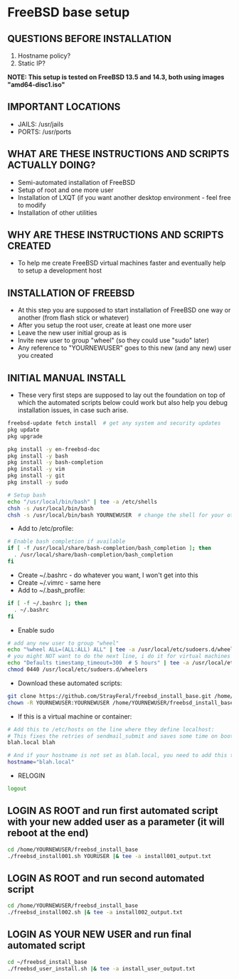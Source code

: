 # FreeBSD base setup
## QUESTIONS BEFORE INSTALLATION
1. Hostname policy?
2. Static IP?

**NOTE: This setup is tested on FreeBSD 13.5 and 14.3, both using images "amd64-disc1.iso"**

## IMPORTANT LOCATIONS
* JAILS: /usr/jails
* PORTS: /usr/ports

## WHAT ARE THESE INSTRUCTIONS AND SCRIPTS ACTUALLY DOING?
* Semi-automated installation of FreeBSD
* Setup of root and one more user
* Installation of LXQT (if you want another desktop environment - feel free to modify
* Installation of other utilities

## WHY ARE THESE INSTRUCTIONS AND SCRIPTS CREATED
* To help me create FreeBSD virtual machines faster and eventually help to setup a development host

## INSTALLATION OF FREEBSD
* At this step you are supposed to start installation of FreeBSD one way or another (from flash stick or whatever)
* After you setup the root user, create at least one more user
* Leave the new user initial group as is
* Invite new user to group "wheel" (so they could use "sudo" later)
* Any reference to "YOURNEWUSER" goes to this new (and any new) user you created

## INITIAL MANUAL INSTALL
* These very first steps are supposed to lay out the foundation on top of which the automated scripts below could work but also help you debug installation issues, in case such arise.
```bash
freebsd-update fetch install  # get any system and security updates
pkg update
pkg upgrade

pkg install -y en-freebsd-doc
pkg install -y bash
pkg install -y bash-completion
pkg install -y vim
pkg install -y git
pkg install -y sudo

# Setup bash
echo "/usr/local/bin/bash" | tee -a /etc/shells
chsh -s /usr/local/bin/bash
chsh -s /usr/local/bin/bash YOURNEWUSER  # change the shell for your other new user
```
* Add to /etc/profile:
```bash
# Enable bash completion if available
if [ -f /usr/local/share/bash-completion/bash_completion ]; then
  . /usr/local/share/bash-completion/bash_completion
fi
```
* Create ~/.bashrc - do whatever you want, I won't get into this
* Create ~/.vimrc - same here
* Add to ~/.bash_profile:
```bash
if [ -f ~/.bashrc ]; then
  . ~/.bashrc
fi
```
* Enable sudo
```bash
# add any new user to group "wheel"
echo "%wheel ALL=(ALL:ALL) ALL" | tee -a /usr/local/etc/sudoers.d/wheelers
# you might NOT want to do the next line, i do it for virtual machines
echo "Defaults timestamp_timeout=300  # 5 hours" | tee -a /usr/local/etc/sudoers.d/wheelers
chmod 0440 /usr/local/etc/sudoers.d/wheelers
```
* Download these automated scripts:
```bash
git clone https://github.com/StrayFeral/freebsd_install_base.git /home/YOURNEWUSER/freebsd_install_base
chown -R YOURNEWUSER:YOURNEWUSER /home/YOURNEWUSER/freebsd_install_base
```
* If this is a virtual machine or container:
```bash
# Add this to /etc/hosts on the line where they define localhost:
# This fixes the retries of sendmail_submit and saves some time on boot-up
blah.local blah

# And if your hostname is not set as blah.local, you need to add this to /etc/rc.conf:
hostname="blah.local"
```
* RELOGIN
```bash
logout
```

## LOGIN AS ROOT and run first automated script with your new added user as a parameter (it will reboot at the end)
```bash
cd /home/YOURNEWUSER/freebsd_install_base
./freebsd_install001.sh YOURUSER |& tee -a install001_output.txt
```

## LOGIN AS ROOT and run second automated script
```bash
cd /home/YOURNEWUSER/freebsd_install_base
./freebsd_install002.sh |& tee -a install002_output.txt
```

## LOGIN AS YOUR NEW USER and run final automated script
```bash
cd ~/freebsd_install_base
./freebsd_user_install.sh |& tee -a install_user_output.txt
```
